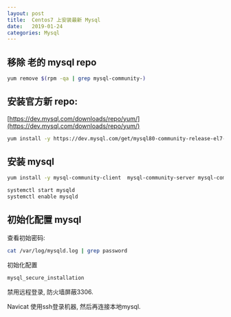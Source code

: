 ```yaml
---
layout: post
title:  Centos7 上安装最新 Mysql
date:   2019-01-24
categories: Mysql
---
```


## 移除 老的 mysql repo
```bash
yum remove $(rpm -qa | grep mysql-community-)
```

## 安装官方新 repo: 
[https://dev.mysql.com/downloads/repo/yum/](https://dev.mysql.com/downloads/repo/yum/)

```bash
yum install -y https://dev.mysql.com/get/mysql80-community-release-el7-1.noarch.rpm
```

## 安装 mysql

```bash
yum install -y mysql-community-client  mysql-community-server mysql-community-devel

systemctl start mysqld
systemctl enable mysqld
```

## 初始化配置 mysql

查看初始密码:

```bash
cat /var/log/mysqld.log | grep password
```

初始化配置

```bash
mysql_secure_installation
```

禁用远程登录, 防火墙屏蔽3306.

Navicat 使用ssh登录机器, 然后再连接本地mysql.